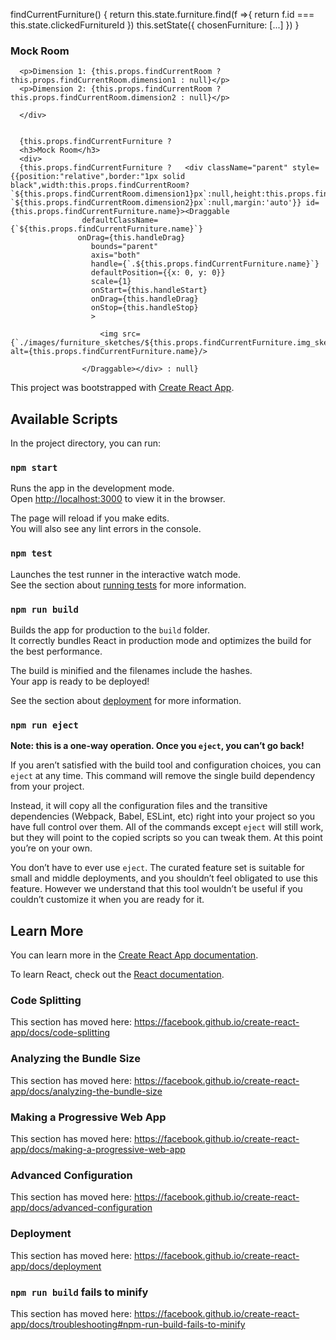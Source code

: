 findCurrentFurniture() {
  return this.state.furniture.find(f =>{
    return f.id === this.state.clickedFurnitureId
  })
  this.setState({
    chosenFurniture: [...]
  })
}

<div className="mock-room" style={{border:"1px solid black",width:this.props.findCurrentRoom?`${this.props.findCurrentRoom.dimension1}px`:null,height:this.props.findCurrentRoom?`${this.props.findCurrentRoom.dimension2}px`:null,margin:'auto'}}>
<h3>Mock Room</h3>
<div>

<div>

      <p>Dimension 1: {this.props.findCurrentRoom ? this.props.findCurrentRoom.dimension1 : null}</p>
      <p>Dimension 2: {this.props.findCurrentRoom ? this.props.findCurrentRoom.dimension2 : null}</p>

      </div>


      {this.props.findCurrentFurniture ?
      <h3>Mock Room</h3>
      <div>
      {this.props.findCurrentFurniture ?   <div className="parent" style={{position:"relative",border:"1px solid black",width:this.props.findCurrentRoom?`${this.props.findCurrentRoom.dimension1}px`:null,height:this.props.findCurrentRoom?`${this.props.findCurrentRoom.dimension2}px`:null,margin:'auto'}} id={this.props.findCurrentFurniture.name}><Draggable
                    defaultClassName={`${this.props.findCurrentFurniture.name}`}
                   onDrag={this.handleDrag}
                      bounds="parent"
                      axis="both"
                      handle={`.${this.props.findCurrentFurniture.name}`}
                      defaultPosition={{x: 0, y: 0}}
                      scale={1}
                      onStart={this.handleStart}
                      onDrag={this.handleDrag}
                      onStop={this.handleStop}
                      >

                        <img src={`./images/furniture_sketches/${this.props.findCurrentFurniture.img_sketch}`} alt={this.props.findCurrentFurniture.name}/>

                    </Draggable></div> : null}




This project was bootstrapped with [Create React App](https://github.com/facebook/create-react-app).

## Available Scripts

In the project directory, you can run:

### `npm start`

Runs the app in the development mode.<br>
Open [http://localhost:3000](http://localhost:3000) to view it in the browser.

The page will reload if you make edits.<br>
You will also see any lint errors in the console.

### `npm test`

Launches the test runner in the interactive watch mode.<br>
See the section about [running tests](https://facebook.github.io/create-react-app/docs/running-tests) for more information.

### `npm run build`

Builds the app for production to the `build` folder.<br>
It correctly bundles React in production mode and optimizes the build for the best performance.

The build is minified and the filenames include the hashes.<br>
Your app is ready to be deployed!

See the section about [deployment](https://facebook.github.io/create-react-app/docs/deployment) for more information.

### `npm run eject`

**Note: this is a one-way operation. Once you `eject`, you can’t go back!**

If you aren’t satisfied with the build tool and configuration choices, you can `eject` at any time. This command will remove the single build dependency from your project.

Instead, it will copy all the configuration files and the transitive dependencies (Webpack, Babel, ESLint, etc) right into your project so you have full control over them. All of the commands except `eject` will still work, but they will point to the copied scripts so you can tweak them. At this point you’re on your own.

You don’t have to ever use `eject`. The curated feature set is suitable for small and middle deployments, and you shouldn’t feel obligated to use this feature. However we understand that this tool wouldn’t be useful if you couldn’t customize it when you are ready for it.

## Learn More

You can learn more in the [Create React App documentation](https://facebook.github.io/create-react-app/docs/getting-started).

To learn React, check out the [React documentation](https://reactjs.org/).

### Code Splitting

This section has moved here: https://facebook.github.io/create-react-app/docs/code-splitting

### Analyzing the Bundle Size

This section has moved here: https://facebook.github.io/create-react-app/docs/analyzing-the-bundle-size

### Making a Progressive Web App

This section has moved here: https://facebook.github.io/create-react-app/docs/making-a-progressive-web-app

### Advanced Configuration

This section has moved here: https://facebook.github.io/create-react-app/docs/advanced-configuration

### Deployment

This section has moved here: https://facebook.github.io/create-react-app/docs/deployment

### `npm run build` fails to minify

This section has moved here: https://facebook.github.io/create-react-app/docs/troubleshooting#npm-run-build-fails-to-minify
